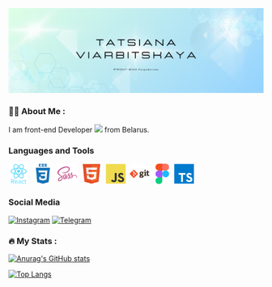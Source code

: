 ![Header](https://github.com/TanyaVerb/tanyaverb/blob/main/assets/Header-img.png)

### :woman_technologist: About Me :

I am front-end Developer <img src="https://github.com/sindresorhus/sindresorhus/blob/main/cat-typing.gif" width="30"> from Belarus.

### Languages and Tools

<div>
   <img src="https://github.com/devicons/devicon/blob/master/icons/react/react-original-wordmark.svg" title="React" alt="React" width="40" height="40"/>&nbsp;
     <img src="https://github.com/devicons/devicon/blob/master/icons/css3/css3-plain-wordmark.svg"  title="CSS3" alt="CSS" width="40" height="40"/>&nbsp;
     <img src="https://github.com/devicons/devicon/blob/master/icons/sass/sass-original.svg"  title="Sass" alt="Sass" width="40" height="40"/>&nbsp;
  <img src="https://github.com/devicons/devicon/blob/master/icons/html5/html5-original.svg" title="HTML5" alt="HTML" width="40" height="40"/>&nbsp;
  <img src="https://github.com/devicons/devicon/blob/master/icons/javascript/javascript-original.svg" title="JavaScript" alt="JavaScript" width="40" height="40"/>&nbsp;
   <img src="https://github.com/devicons/devicon/blob/master/icons/git/git-original-wordmark.svg" title="Git" **alt="Git" width="40" height="40"/>
   <img src="https://github.com/devicons/devicon/blob/master/icons/figma/figma-original.svg" title="Figma" **alt="Figma" width="40" height="40" />
   <img src="https://github.com/devicons/devicon/blob/master/icons/typescript/typescript-original.svg" title="TypeScript" **alt="TypeScript" width="40" height="40" />
</div>

### Social Media

[![Instagram](https://img.shields.io/badge/-Instagram-090909?style=for-the-badge&logo=instagram&logoColor=B4068E)](https://instagram.com/verbitskaiatanya)
[![Telegram](https://img.shields.io/badge/-Telegram-090909?style=for-the-badge&logo=telegram&logoColor=27A0D9)](https://t.me/TanyaViar)

### :fire: My Stats :

[![Anurag's GitHub stats](https://github-readme-stats.vercel.app/api?username=TanyaVerb&show_icons=true)](https://github.com/anuraghazra/github-readme-stats)

[![Top Langs](https://github-readme-stats.vercel.app/api/top-langs/?username=TanyaVerb&layout=compact&theme=vision-friendly-dark)](https://github.com/anuraghazra/github-readme-stats)
